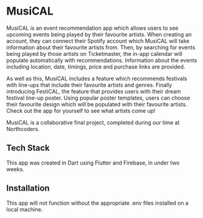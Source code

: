 # MusiCAL

MusiCAL is an event recommendation app which allows users to see upcoming events being played by their favourite artists. When creating an account, they can connect their Spotify account which MusiCAL will take information about their favourite artists from. Then, by searching for events being played by those artists on Ticketmaster, the in-app calendar will populate automatically with recommendations. Information about the events including location, date, timings, price and purchase links are provided.

As well as this, MusiCAL includes a feature which recommends festivals with line-ups that include their favourite artists and genres. Finally introducing FestiCAL, the feature that provides users with their dream festival line-up poster. Using popular poster templates, users can choose their favourite design which will be populated with their favourite artists. Check out the app for yourself to see what artists come up!

MusiCAL is a collaborative final project, completed during our time at Northcoders. 

## Tech Stack

This app was created in Dart using Flutter and Firebase, in under two weeks. 

## Installation

This app will not function without the appropriate .env files installed on a local machine.